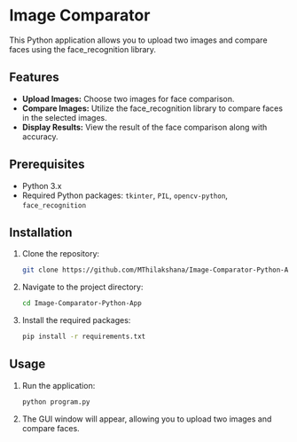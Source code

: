 # Image Comparator

This Python application allows you to upload two images and compare faces using the face_recognition library.

## Features

- **Upload Images:** Choose two images for face comparison.
- **Compare Images:** Utilize the face_recognition library to compare faces in the selected images.
- **Display Results:** View the result of the face comparison along with accuracy.

## Prerequisites

- Python 3.x
- Required Python packages: `tkinter`, `PIL`, `opencv-python`, `face_recognition`

## Installation

1. Clone the repository:

    ```bash
    git clone https://github.com/MThilakshana/Image-Comparator-Python-App.git
    ```

2. Navigate to the project directory:

    ```bash
    cd Image-Comparator-Python-App
    ```

3. Install the required packages:

    ```bash
    pip install -r requirements.txt
    ```

## Usage

1. Run the application:

    ```bash
    python program.py
    ```

2. The GUI window will appear, allowing you to upload two images and compare faces.
